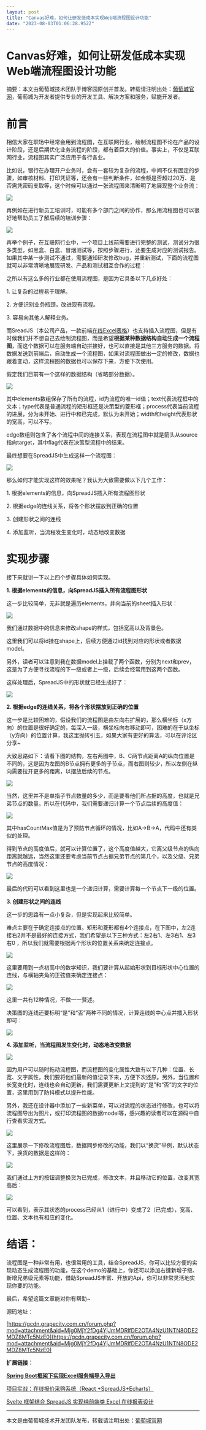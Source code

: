 ```yaml
---
layout: post
title: "Canvas好难，如何让研发低成本实现Web端流程图设计功能"
date: "2023-08-03T01:06:28.952Z"
---
```

Canvas好难，如何让研发低成本实现Web端流程图设计功能
==============================

摘要：本文由葡萄城技术团队于博客园原创并首发。转载请注明出处：[葡萄城官网](https://www.grapecity.com.cn/)，葡萄城为开发者提供专业的开发工具、解决方案和服务，赋能开发者。

前言
==

相信大家在职场中经常会用到流程图，在互联网行业，绘制流程图不论在产品的设计阶段，还是后期优化业务流程的阶段，都有着巨大的价值。事实上，不仅是互联网行业，流程图其实广泛应用于各行各业。

比如说，银行在办理开户业务时，会有一套较为复杂的流程，中间不仅有固定的步骤，如审核材料、打印凭证等，还会有一些判断条件，如金额是否超过20万、是否需凭密码支取等，这个时候可以通过一张流程图来清晰明了地展现整个业务流：

![](https://img2023.cnblogs.com/blog/139239/202308/139239-20230802092121062-2062605114.png)

再例如在进行新员工培训时，可能有多个部门之间的协作，那么用流程图也可以很好地帮助员工了解后续的培训步骤：

![](https://img2023.cnblogs.com/blog/139239/202308/139239-20230802092136899-1530360191.png)

再举个例子，在互联网行业中，一个项目上线前需要进行完整的测试，测试分为很多类型，如黑盒、白盒、冒烟测试等，按照步骤进行，还要生成对应的测试报告。如果其中某一步测试不通过，需要通知研发修改bug，并重新测试，下面的流程图就可以非常清晰地展现研发、产品和测试相互合作的过程：

之所以有这么多的行业都在使用流程图，是因为它具备以下几点好处：

1\. 让复杂的过程易于理解。

2\. 方便识别业务瓶颈，改进现有流程。

3\. 容易向其他人解释业务。

而SreadJS（本公司产品，一款前端[在线Excel表格](https://www.grapecity.com.cn/developer/spreadjs)）也支持插入流程图，但是有时候我们并不想自己去绘制流程图，而是希望**根据某种数据结构自动生成一个流程图**，而这个数据可以在服务端自动拼接好，也可以直接是其他三方服务的数据。将数据发送到前端后，自动生成一个流程图，如果对流程图做出一定的修改，数据也跟着变动，这样流程图的数据也可以保存下来，方便下次使用。

假定我们目前有一个这样的数据结构（省略部分数据）。

![](https://img2023.cnblogs.com/blog/139239/202308/139239-20230802092245549-572116187.png)

其中elements数组保存了所有的流程，id为流程的唯一id值；text代表流程框中的文本；type代表是普通流程的矩形框还是决策型的菱形框；process代表当前流程的进展，分为未开始、进行中和已完成，默认为未开始；width和height代表形状的宽高，可以不写。

edge数组则包含了各个流程中间的连接关系，表现在流程图中就是箭头从source指向target，其中flag代表在决策型流程中的结果。

最终想要在SpreadJS中生成这样一个流程图：

![](https://img2023.cnblogs.com/blog/139239/202308/139239-20230802092336748-1216994946.png)

那么如何才能实现这样的效果呢？我认为大致需要做以下几个工作：

1\. 根据elements的信息，向SpreadJS插入所有流程图形状

2\. 根据edge的连线关系，将各个形状摆放到正确的位置

3\. 创建形状之间的连线

4\. 添加监听，当流程发生变化时，动态地改变数据

实现步骤
====

接下来就讲一下以上四个步骤具体如何实现。

**1\. 根据elements的信息，向SpreadJS插入所有流程图形状**

这一步比较简单，无非就是遍历elements，并向当前的sheet插入形状：

![](https://img2023.cnblogs.com/blog/139239/202308/139239-20230802092414051-1197820560.png)

我们通过数据中的信息来修改shape的样式，包括宽高以及背景色。

这里我们可以将id挂在shape上，后续方便通过id找到对应的形状或者数据model。

另外，读者可以注意到我在数据model上挂载了两个函数，分别为next和prev，这是为了方便寻找流程的下一级或者上一级，后续会经常用到这两个函数。

这样处理后，SpreadJS中的形状就已经生成好了：

![](https://img2023.cnblogs.com/blog/139239/202308/139239-20230802092439716-958568402.png)

**2\. 根据edge的连线关系，将各个形状摆放到正确的位置**

这一步是比较困难的，假设我们的流程图是由左向右扩展的，那么横坐标（x方向）的位置是很好确定的，每深入一级，横坐标向右移动即可，困难的在于纵坐标（y方向）的位置计算，我这里抛砖引玉，如果大家有更好的算法，可以在评论区分享~

大致思路如下：请看下图的结构，左右两图中，B、C两节点距离A的纵向位置是不同的，这是因为左图的B节点拥有更多的子节点，而右图则较少，所以左侧在纵向需要拉开更多的距离，以摆放后续的节点。

![](https://img2023.cnblogs.com/blog/139239/202308/139239-20230802092454319-869780481.png)

当然，这里并不是单指子节点数量的多少，而是要看他们所占据的高度，也就是兄弟节点的数量。所以在代码中，我们需要递归计算一个节点后续的高度值：

![](https://img2023.cnblogs.com/blog/139239/202308/139239-20230802092515580-1291216762.png)

其中hasCountMax值是为了预防节点循环的情况，比如A→B→A，代码中还有类似的处理。

得到节点的高度值后，就可以计算位置了，这个高度值越大，它离父级节点的纵向距离就越远，当然这里还要考虑当前节点占据兄弟节点的第几个，以及父级、兄弟节点的高度情况：

![](https://img2023.cnblogs.com/blog/139239/202308/139239-20230802092543411-172196867.png)

最后的代码可以看到这里也是一个递归计算，需要计算每一个节点下一级的位置。

**3\. 创建形状之间的连线**

这一步的思路有一点小复杂，但是实现起来比较简单。

难点主要在于确定连接点的位置。矩形和菱形都有4个连接点，在下图中，左2连接右2并不是最好的连接方式，我们希望是以下三种方式：左2右1、左3右1、左3右0 ，所以我们就需要根据两个形状的位置关系来确定连接点。

![](https://img2023.cnblogs.com/blog/139239/202308/139239-20230802092606259-1573355652.png)

这里要用到一点初高中的数学知识，我们要计算从起始形状到目标形状中心位置的连线，与横轴夹角的正弦值来确定连接点：

![](https://img2023.cnblogs.com/blog/139239/202308/139239-20230802092639470-1043084905.png)

这里一共有12种情况，不做一一赘述。

决策图的连线还要标明“是”和“否”两种不同的情况，计算连线的中心点并插入形状即可：

![](https://img2023.cnblogs.com/blog/139239/202308/139239-20230802092658151-287607235.png)

**4\. 添加监听，当流程图发生变化时，动态地改变数据**

![](https://img2023.cnblogs.com/blog/139239/202308/139239-20230802092729421-355094560.png)

因为用户可以随时拖动流程图，而流程图的变化属性大致有以下几种：位置、长宽、文字属性，我们要将他们最新的值记录下来，方便下次还原。另外，当位置和长宽变化时，连线也会自动更新，我们需要更新上文提到的“是”和“否”的文字的位置，这里用到了防抖模式以提升性能。

另外，我还在设计器中添加了一些新菜单，可以对流程的状态进行修改，也可以将流程图导出为图片，或打印流程图的数据model等，感兴趣的读者可以在源码中自行查看实现方式。

![](https://img2023.cnblogs.com/blog/139239/202308/139239-20230802092824786-1392512853.png)

这里展示一下修改流程图后，数据同步修改的功能，我们以“换货”举例，默认状态下，换货的数据是这样的：

![](https://img2023.cnblogs.com/blog/139239/202308/139239-20230802092858869-278772847.png)

我们通过上方的按钮调整换货为已完成，修改文本，并且移动它的位置，改变其宽高后：

![](https://img2023.cnblogs.com/blog/139239/202308/139239-20230802092907422-167052071.png)

可以看到，表示其状态的process已经从1（进行中）变成了2（已完成），宽高、位置、文本也有相应的变化。

结语：
===

流程图是一种非常有用，也很常用的工具，结合SpreadJS，你可以比较方便的实现动态生成流程图的功能，在这个demo的基础上，你还可以添加右键新增子级、新增兄弟级元素等功能，借助SpreadJS丰富、开放的Api，你可以非常灵活地实现你要的功能。

最后，希望这篇文章能对你有帮助~

源码地址：

[https://gcdn.grapecity.com.cn/forum.php?mod=attachment&aid=Mjg0MjY2fDg4YjJmMDRlfDE2OTA4NzU1NTN8ODE2MDZ8MTc5NzE0](https://gcdn.grapecity.com.cn/forum.php?mod=attachment&aid=Mjg0MjY2fDg4YjJmMDRlfDE2OTA4NzU1NTN8ODE2MDZ8MTc5NzE0)

**扩展链接：**

[**Spring Boot框架下实现Excel服务端导入导出**](https://www.grapecity.com.cn/blogs/import-and-export-excel-at-server-side-use-spring-boot)

[项目实战：在线报价采购系统（React +SpreadJS+Echarts）](https://www.grapecity.com.cn/blogs/online-price-purchase-system)

[Svelte 框架结合 SpreadJS 实现纯前端类 Excel 在线报表设计](https://www.grapecity.com.cn/blogs/frontend-online-designer-by-svelte-and-spreadjs)

* * *

  

本文是由葡萄城技术开发团队发布，转载请注明出处：[葡萄城官网](https://www.grapecity.com.cn/)